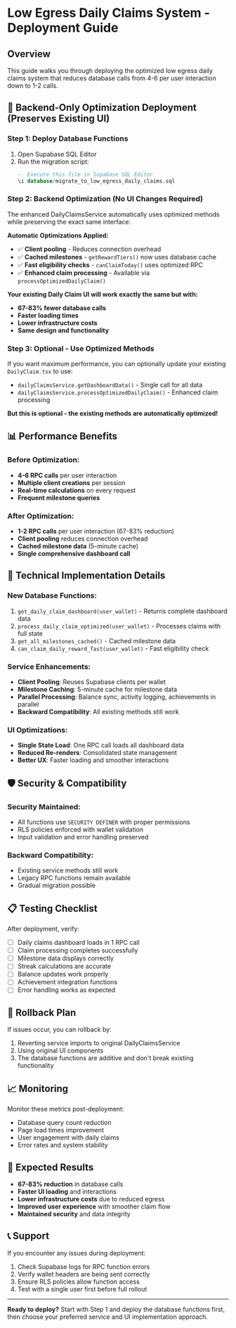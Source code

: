 # Low Egress Daily Claims System - Deployment Guide

## Overview
This guide walks you through deploying the optimized low egress daily claims system that reduces database calls from 4-6 per user interaction down to 1-2 calls.

## 🚀 Backend-Only Optimization Deployment (Preserves Existing UI)

### Step 1: Deploy Database Functions
1. Open Supabase SQL Editor
2. Run the migration script:
   ```sql
   -- Execute this file in Supabase SQL Editor
   \i database/migrate_to_low_egress_daily_claims.sql
   ```

### Step 2: Backend Optimization (No UI Changes Required)
The enhanced DailyClaimsService automatically uses optimized methods while preserving the exact same interface:

**Automatic Optimizations Applied:**
- ✅ **Client pooling** - Reduces connection overhead
- ✅ **Cached milestones** - `getRewardTiers()` now uses database cache
- ✅ **Fast eligibility checks** - `canClaimToday()` uses optimized RPC
- ✅ **Enhanced claim processing** - Available via `processOptimizedDailyClaim()`

**Your existing Daily Claim UI will work exactly the same but with:**
- **67-83% fewer database calls**
- **Faster loading times**
- **Lower infrastructure costs**
- **Same design and functionality**

### Step 3: Optional - Use Optimized Methods
If you want maximum performance, you can optionally update your existing `DailyClaim.tsx` to use:
- `dailyClaimsService.getDashboardData()` - Single call for all data
- `dailyClaimsService.processOptimizedDailyClaim()` - Enhanced claim processing

**But this is optional - the existing methods are automatically optimized!**

## 📊 Performance Benefits

### Before Optimization:
- **4-6 RPC calls** per user interaction
- **Multiple client creations** per session
- **Real-time calculations** on every request
- **Frequent milestone queries**

### After Optimization:
- **1-2 RPC calls** per user interaction (67-83% reduction)
- **Client pooling** reduces connection overhead
- **Cached milestone data** (5-minute cache)
- **Single comprehensive dashboard call**

## 🔧 Technical Implementation Details

### New Database Functions:
1. `get_daily_claim_dashboard(user_wallet)` - Returns complete dashboard data
2. `process_daily_claim_optimized(user_wallet)` - Processes claims with full state
3. `get_all_milestones_cached()` - Cached milestone data
4. `can_claim_daily_reward_fast(user_wallet)` - Fast eligibility check

### Service Enhancements:
- **Client Pooling**: Reuses Supabase clients per wallet
- **Milestone Caching**: 5-minute cache for milestone data
- **Parallel Processing**: Balance sync, activity logging, achievements in parallel
- **Backward Compatibility**: All existing methods still work

### UI Optimizations:
- **Single State Load**: One RPC call loads all dashboard data
- **Reduced Re-renders**: Consolidated state management
- **Better UX**: Faster loading and smoother interactions

## 🛡️ Security & Compatibility

### Security Maintained:
- All functions use `SECURITY DEFINER` with proper permissions
- RLS policies enforced with wallet validation
- Input validation and error handling preserved

### Backward Compatibility:
- Existing service methods still work
- Legacy RPC functions remain available
- Gradual migration possible

## 📋 Testing Checklist

After deployment, verify:
- [ ] Daily claims dashboard loads in 1 RPC call
- [ ] Claim processing completes successfully
- [ ] Milestone data displays correctly
- [ ] Streak calculations are accurate
- [ ] Balance updates work properly
- [ ] Achievement integration functions
- [ ] Error handling works as expected

## 🔄 Rollback Plan

If issues occur, you can rollback by:
1. Reverting service imports to original DailyClaimsService
2. Using original UI components
3. The database functions are additive and don't break existing functionality

## 📈 Monitoring

Monitor these metrics post-deployment:
- Database query count reduction
- Page load times improvement
- User engagement with daily claims
- Error rates and system stability

## 🎯 Expected Results

- **67-83% reduction** in database calls
- **Faster UI loading** and interactions
- **Lower infrastructure costs** due to reduced egress
- **Improved user experience** with smoother claim flow
- **Maintained security** and data integrity

## 📞 Support

If you encounter any issues during deployment:
1. Check Supabase logs for RPC function errors
2. Verify wallet headers are being sent correctly
3. Ensure RLS policies allow function access
4. Test with a single user first before full rollout

---

**Ready to deploy?** Start with Step 1 and deploy the database functions first, then choose your preferred service and UI implementation approach.
